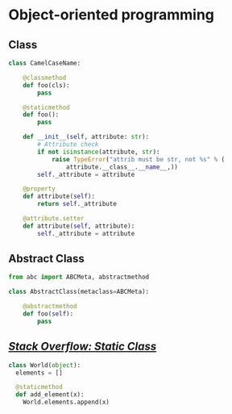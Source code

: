 # Object-oriented programming

## Class

```python
class CamelCaseName:

    @classmethod
    def foo(cls):
        pass

    @staticmethod
    def foo():
        pass

    def __init__(self, attribute: str):
        # Attribute check
        if not isinstance(attribute, str):
            raise TypeError("attrib must be str, not %s" % (
                attribute.__class__.__name__,))
        self._attribute = attribute

    @property
    def attribute(self):
        return self._attribute

    @attribute.setter
    def attribute(self, attribute):
        self._attribute = attribute
```

## Abstract Class

```python
from abc import ABCMeta, abstractmethod

class AbstractClass(metaclass=ABCMeta):

    @abstractmethod
    def foo(self):
        pass
```

## [_Stack Overflow: Static Class_](https://stackoverflow.com/questions/30556857/creating-a-static-class-with-no-instances)

```python
class World(object):
  elements = []

  @staticmethod
  def add_element(x):
    World.elements.append(x)
```